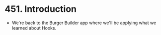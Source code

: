 # 451. Introduction
- We're back to the Burger Builder app where we'll be applying what we learned about Hooks.